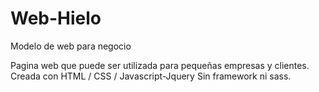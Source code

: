 # Web-Hielo
Modelo de web para negocio

Pagina web que puede ser utilizada para pequeñas empresas y clientes. Creada con HTML / CSS / Javascript-Jquery     Sin framework ni sass.
